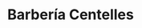 ---
title: "Barbería Centelles"
url: /castellon-de-la-plana-castello-de-la-plana/barberia-centelles/
shop: Friseur
---
